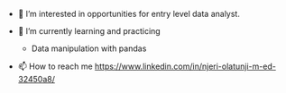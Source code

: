 
- 👀 I’m interested in opportunities for entry level data analyst.
- 🌱 I’m currently learning and practicing 
  * Data manipulation with pandas

- 📫 How to reach me https://www.linkedin.com/in/njeri-olatunji-m-ed-32450a8/

<!---
nolatunji/nolatunji is a ✨ special ✨ repository because its `README.md` (this file) appears on your GitHub profile.
You can click the Preview link to take a look at your changes.
--->
